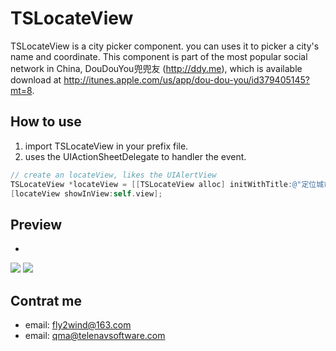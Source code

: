 TSLocateView
===========

TSLocateView is a city picker component. you can uses it to picker a city's name and coordinate.
This component is part of the most popular social network in China, DouDouYou兜兜友 (http://ddy.me), which is available download at http://itunes.apple.com/us/app/dou-dou-you/id379405145?mt=8.

## How to use

1. import TSLocateView in your prefix file.
2. uses the UIActionSheetDelegate to handler the event.

```ObjectiveC
// create an locateView, likes the UIAlertView
TSLocateView *locateView = [[TSLocateView alloc] initWithTitle:@"定位城市" delegate:self];
[locateView showInView:self.view];
```

## Preview
- 
<img src="http://media3.doudouy.com/users/560/userPhoto/400/1343373499508.jpg"/>
<img src="http://media3.doudouy.com/users/560/userPhoto/400/1343373512394.jpg"/>


## Contrat me

- email: fly2wind@163.com
- email: qma@telenavsoftware.com